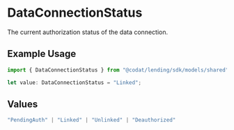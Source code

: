 # DataConnectionStatus

The current authorization status of the data connection.

## Example Usage

```typescript
import { DataConnectionStatus } from "@codat/lending/sdk/models/shared";

let value: DataConnectionStatus = "Linked";
```

## Values

```typescript
"PendingAuth" | "Linked" | "Unlinked" | "Deauthorized"
```